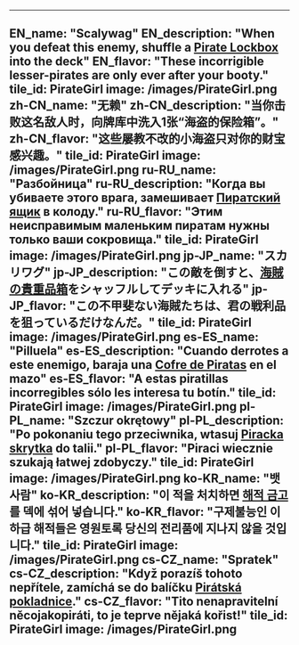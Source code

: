 ---

EN_name: "Scalywag"
EN_description: "When you defeat this enemy, shuffle a <a href = '../en/items#PirateLockbox'>Pirate Lockbox</a> into the deck"
EN_flavor: "These incorrigible lesser-pirates are only ever after your booty."
tile_id: PirateGirl
image: /images/PirateGirl.png
zh-CN_name: "无赖"
zh-CN_description: "当你击败这名敌人时，向牌库中洗入1张“海盗的保险箱”。"
zh-CN_flavor: "这些屡教不改的小海盗只对你的财宝感兴趣。"
tile_id: PirateGirl
image: /images/PirateGirl.png
ru-RU_name: "Разбойница"
ru-RU_description: "Когда вы убиваете этого врага, замешивает <a href = '../ru_ru/items#PirateLockbox'>Пиратский ящик</a> в колоду."
ru-RU_flavor: "Этим неисправимым маленьким пиратам нужны только ваши сокровища."
tile_id: PirateGirl
image: /images/PirateGirl.png
jp-JP_name: "スカリワグ"
jp-JP_description: "この敵を倒すと、<a href = '../jp_jp/items#PirateLockbox'>海賊の貴重品箱</a>をシャッフルしてデッキに入れる"
jp-JP_flavor: "この不甲斐ない海賊たちは、君の戦利品を狙っているだけなんだ。"
tile_id: PirateGirl
image: /images/PirateGirl.png
es-ES_name: "Pilluela"
es-ES_description: "Cuando derrotes a este enemigo, baraja una <a href = '../es_es/items#PirateLockbox'>Cofre de Piratas</a> en el mazo"
es-ES_flavor: "A estas piratillas incorregibles sólo les interesa tu botín."
tile_id: PirateGirl
image: /images/PirateGirl.png
pl-PL_name: "Szczur okrętowy"
pl-PL_description: "Po pokonaniu tego przeciwnika, wtasuj <a href = '../pl_pl/items#PirateLockbox'>Piracka skrytka</a> do talii."
pl-PL_flavor: "Piraci wiecznie szukają łatwej zdobyczy."
tile_id: PirateGirl
image: /images/PirateGirl.png
ko-KR_name: "뱃사람"
ko-KR_description: "이 적을 처치하면 <a href = '../ko_kr/items#PirateLockbox'>해적 금고</a>를 덱에 섞어 넣습니다."
ko-KR_flavor: "구제불능인 이 하급 해적들은 영원토록 당신의 전리품에 지나지 않을 것입니다."
tile_id: PirateGirl
image: /images/PirateGirl.png
cs-CZ_name: "Spratek"
cs-CZ_description: "Když porazíš tohoto nepřítele, zamíchá se do balíčku <a href = '../cs_cz/items#PirateLockbox'>Pirátská pokladnice</a>."
cs-CZ_flavor: "Tito nenapravitelní něcojakopiráti, to je teprve nějaká kořist!"
tile_id: PirateGirl
image: /images/PirateGirl.png
---